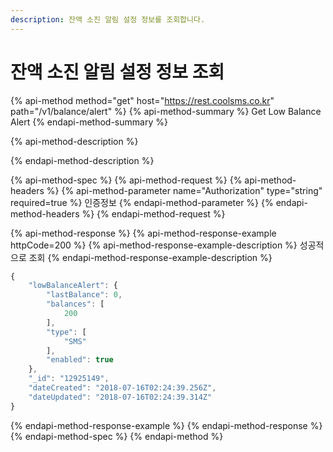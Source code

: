 ```yaml
---
description: 잔액 소진 알림 설정 정보를 조회합니다.
---
```


# 잔액 소진 알림 설정 정보 조회

{% api-method method="get" host="https://rest.coolsms.co.kr" path="/v1/balance/alert" %}
{% api-method-summary %}
Get Low Balance Alert
{% endapi-method-summary %}

{% api-method-description %}

{% endapi-method-description %}

{% api-method-spec %}
{% api-method-request %}
{% api-method-headers %}
{% api-method-parameter name="Authorization" type="string" required=true %}
인증정보
{% endapi-method-parameter %}
{% endapi-method-headers %}
{% endapi-method-request %}

{% api-method-response %}
{% api-method-response-example httpCode=200 %}
{% api-method-response-example-description %}
성공적으로 조회
{% endapi-method-response-example-description %}

```javascript
{
    "lowBalanceAlert": {
        "lastBalance": 0,
        "balances": [
            200
        ],
        "type": [
            "SMS"
        ],
        "enabled": true
    },
    "_id": "12925149",
    "dateCreated": "2018-07-16T02:24:39.256Z",
    "dateUpdated": "2018-07-16T02:24:39.314Z"
}
```
{% endapi-method-response-example %}
{% endapi-method-response %}
{% endapi-method-spec %}
{% endapi-method %}

